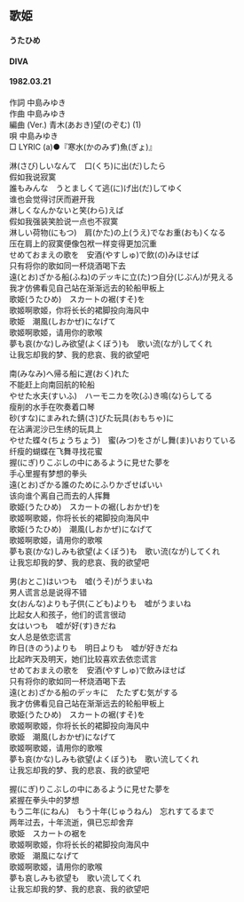 ## 歌姫
#### うたひめ
#### DIVA
#### 1982.03.21


作詞       中島みゆき  
作曲       中島みゆき  
編曲 (Ver.)       青木(あおき)望(のぞむ) (1)  
唄       中島みゆき  
□ LYRIC (a)●『寒水(かのみず)魚(ぎょ)』  

淋(さび)しいなんて　口(くち)に出(だ)したら  
假如我说寂寞  
誰もみんな　うとましくて逃(に)げ出(だ)してゆく  
谁也会觉得讨厌而避开我  
淋しくなんかないと笑(わら)えば  
假如我强装笑脸说一点也不寂寞  
淋しい荷物(にもつ)　肩(かた)の上(うえ)でなお重(おも)くなる  
压在肩上的寂寞便像包袱一样变得更加沉重  
せめておまえの歌を　安酒(やすしゅ)で飲(の)みほせば  
只有将你的歌如同一杯烧酒喝下去  
遠(とお)ざかる船(ふね)のデッキに立(た)つ自分(じぶん)が見える  
我才仿佛看见自己站在渐渐远去的轮船甲板上  
歌姫(うたひめ)　スカートの裾(すそ)を  
歌姬啊歌姬，你将长长的裙脚投向海风中  
歌姫　潮風(しおかぜ)になげて  
歌姬啊歌姬，请用你的歌喉   
夢も哀(かな)しみ欲望(よくぼう)も　歌い流(なが)してくれ  
让我忘却我的梦、我的悲哀、我的欲望吧  
  
南(みなみ)へ帰る船に遅(おく)れた  
不能赶上向南回航的轮船  
やせた水夫(すいふ)　ハーモニカを吹(ふ)き鳴(な)らしてる  
瘦削的水手在吹奏着口琴  
砂(すな)にまみれた錆(さ)びた玩具(おもちゃ)に  
在沾满泥沙已生绣的玩具上  
やせた蝶々(ちょうちょう)　蜜(みつ)をさがし舞(ま)いおりている  
纤瘦的蝴蝶在飞舞寻找花蜜  
握(にぎ)りこぶしの中にあるように見せた夢を  
手心里握有梦想的拳头   
遠(とお)ざかる誰のためにふりかざせばいい  
该向谁个离自己而去的人挥舞  
歌姫(うたひめ)　スカートの裾(しおかぜ)を  
歌姬啊歌姬，你将长长的裙脚投向海风中   
歌姫(うたひめ)　潮風(しおかぜ)になげて  
歌姬啊歌姬，请用你的歌喉  
夢も哀(かな)しみも欲望(よくぼう)も　歌い流(なが)してくれ  
让我忘却我的梦、我的悲哀、我的欲望吧  
  
男(おとこ)はいつも　嘘(うそ)がうまいね  
男人谎言总是说得不错  
女(おんな)よりも子供(こども)よりも　嘘がうまいね  
比起女人和孩子，他们的谎言很动  
女はいつも　嘘が好(す)きだね  
女人总是依恋谎言  
昨日(きのう)よりも　明日よりも　嘘が好きだね  
比起昨天及明天，她们比较喜欢去依恋谎言  
せめておまえの歌を　安酒(やすしゅ)で飲みほせば  
只有将你的歌如同一杯烧酒喝下去  
遠(とお)ざかる船のデッキに　たたずむ気がする  
我才仿佛看见自己站在渐渐远去的轮船甲板上   
歌姫(うたひめ)　スカートの裾(すそ)を  
歌姬啊歌姬，你将长长的裙脚投向海风中   
歌姫　潮風(しおかぜ)になげて  
 歌姬啊歌姬，请用你的歌喉  
夢も哀(かな)しみも欲望(よくぼう)も　歌い流してくれ  
让我忘却我的梦、我的悲哀、我的欲望吧  
  
握(にぎ)りこぶしの中にあるように見せた夢を  
紧握在拳头中的梦想  
もう二年(にねん)　もう十年(じゅうねん)　忘れすてるまで  
两年过去，十年流逝，俱已忘却舍弃  
歌姫　スカートの裾を  
歌姬啊歌姬，你将长长的裙脚投向海风中  
歌姫　潮風になげて  
歌姬啊歌姬，请用你的歌喉  
夢も哀しみも欲望も　歌い流してくれ  
让我忘却我的梦、我的悲哀、我的欲望吧  